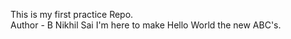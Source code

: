 This is my first practice Repo.
<br>
Author - B Nikhil Sai
I'm here to make Hello World the new ABC's.
